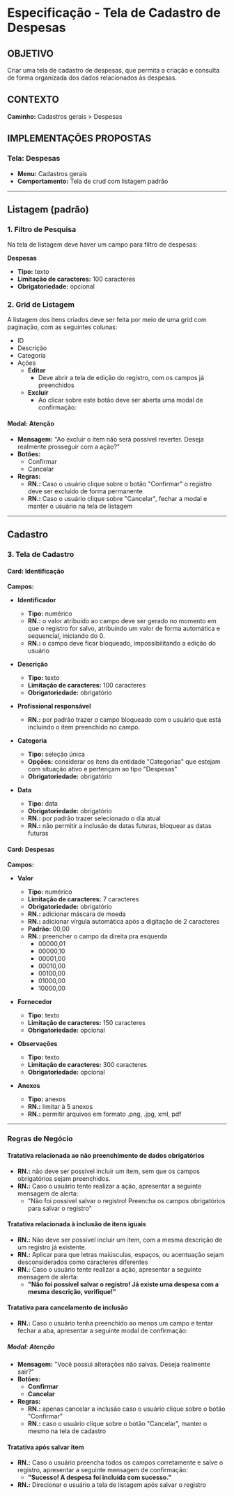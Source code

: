 # Especificação - Tela de Cadastro de Despesas

## OBJETIVO

Criar uma tela de cadastro de despesas, que permita a criação e consulta de forma organizada dos dados relacionados às despesas.

## CONTEXTO

**Caminho:** Cadastros gerais > Despesas

## IMPLEMENTAÇÕES PROPOSTAS

### Tela: Despesas

- **Menu:** Cadastros gerais
- **Comportamento:** Tela de crud com listagem padrão

---

## Listagem (padrão)

### 1. Filtro de Pesquisa

Na tela de listagem deve haver um campo para filtro de despesas:

**Despesas**

- **Tipo:** texto
- **Limitação de caracteres:** 100 caracteres
- **Obrigatoriedade:** opcional

### 2. Grid de Listagem

A listagem dos itens criados deve ser feita por meio de uma grid com paginação, com as seguintes colunas:

- ID
- Descrição
- Categoria
- Ações
  - **Editar**
    - Deve abrir a tela de edição do registro, com os campos já preenchidos
  - **Excluir**
    - Ao clicar sobre este botão deve ser aberta uma modal de confirmação:

#### Modal: Atenção

- **Mensagem:** "Ao excluir o item não será possível reverter. Deseja realmente prosseguir com a ação?"
- **Botões:**
  - Confirmar
  - Cancelar
- **Regras:**
  - **RN.:** Caso o usuário clique sobre o botão "Confirmar" o registro deve ser excluído de forma permanente
  - **RN.:** Caso o usuário clique sobre "Cancelar", fechar a modal e manter o usuário na tela de listagem

---

## Cadastro

### 3. Tela de Cadastro

#### Card: Identificação

**Campos:**

- **Identificador**

  - **Tipo:** numérico
  - **RN.:** o valor atribuído ao campo deve ser gerado no momento em que o registro for salvo, atribuindo um valor de forma automática e sequencial, iniciando do 0.
  - **RN.:** o campo deve ficar bloqueado, impossibilitando a edição do usuário

- **Descrição**

  - **Tipo:** texto
  - **Limitação de caracteres:** 100 caracteres
  - **Obrigatoriedade:** obrigatório

- **Profissional responsável**

  - **RN.:** por padrão trazer o campo bloqueado com o usuário que está incluindo o item preenchido no campo.

- **Categoria**

  - **Tipo:** seleção única
  - **Opções:** considerar os itens da entidade "Categorias" que estejam com situação ativo e pertençam ao tipo "Despesas"
  - **Obrigatoriedade:** obrigatório

- **Data**
  - **Tipo:** data
  - **Obrigatoriedade:** obrigatório
  - **RN.:** por padrão trazer selecionado o dia atual
  - **RN.:** não permitir a inclusão de datas futuras, bloquear as datas futuras

#### Card: Despesas

**Campos:**

- **Valor**

  - **Tipo:** numérico
  - **Limitação de caracteres:** 7 caracteres
  - **Obrigatoriedade:** obrigatório
  - **RN.:** adicionar máscara de moeda
  - **RN.:** adicionar vírgula automática após a digitação de 2 caracteres
  - **Padrão:** 00,00
  - **RN.:** preencher o campo da direita pra esquerda
    - 00000,01
    - 00000,10
    - 00001,00
    - 00010,00
    - 00100,00
    - 01000,00
    - 10000,00

- **Fornecedor**

  - **Tipo:** texto
  - **Limitação de caracteres:** 150 caracteres
  - **Obrigatoriedade:** opcional

- **Observações**

  - **Tipo:** texto
  - **Limitação de caracteres:** 300 caracteres
  - **Obrigatoriedade:** opcional

- **Anexos**
  - **Tipo:** anexos
  - **RN.:** limitar à 5 anexos
  - **RN.:** permitir arquivos em formato .png, .jpg, xml, pdf

---

### Regras de Negócio

#### Tratativa relacionada ao não preenchimento de dados obrigatórios

- **RN.:** não deve ser possível incluir um item, sem que os campos obrigatórios sejam preenchidos.
- **RN.:** Caso o usuário tente realizar a ação, apresentar a seguinte mensagem de alerta:
  - "Não foi possível salvar o registro! Preencha os campos obrigatórios para salvar o registro"

#### Tratativa relacionada à inclusão de itens iguais

- **RN.:** Não deve ser possível incluir um item, com a mesma descrição de um registro já existente.
- **RN.:** Aplicar para que letras maiúsculas, espaços, ou acentuação sejam desconsiderados como caracteres diferentes
- **RN.:** Caso o usuário tente realizar a ação, apresentar a seguinte mensagem de alerta:
  - **"Não foi possível salvar o registro! Já existe uma despesa com a mesma descrição, verifique!"**

#### Tratativa para cancelamento de inclusão

- **RN.:** Caso o usuário tenha preenchido ao menos um campo e tentar fechar a aba, apresentar a seguinte modal de confirmação:

##### Modal: Atenção

- **Mensagem:** "Você possui alterações não salvas. Deseja realmente sair?"
- **Botões:**
  - **Confirmar**
  - **Cancelar**
- **Regras:**
  - **RN.:** apenas cancelar a inclusão caso o usuário clique sobre o botão "Confirmar"
  - **RN.:** caso o usuário clique sobre o botão "Cancelar", manter o mesmo na tela de cadastro

#### Tratativa após salvar item

- **RN.:** Caso o usuário preencha todos os campos corretamente e salve o registro, apresentar a seguinte mensagem de confirmação:
  - **"Sucesso! A despesa foi incluída com sucesso."**
- **RN.:** Direcionar o usuário a tela de listagem após salvar o registro
